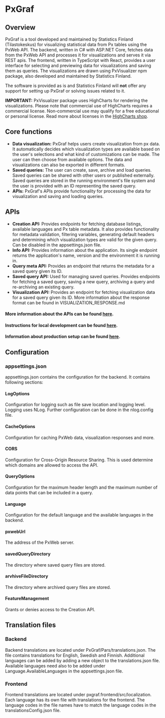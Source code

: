 # PxGraf

## Overview
PxGraf is a tool developed and maintained by Statistics Finland (Tilastokeskus) for visualizing statistical data from Px tables using the PxWeb API. The backend, written in C# with ASP.NET Core, fetches data from the PxWeb API and processes it for visualizations and serves it via REST apis. The frontend, written in TypeScript with React, provides a user interface for selecting and previewing data for visualizations and saving them as queries. The visualizations are drawn using PxVisualizer npm package, also developed and maintained by Statistics Finland.

The software is provided as is and Statistics Finland will **not** offer any support for setting up PxGraf or solving issues related to it.

**IMPORTANT:** PxVisualizer package uses HighCharts for rendering the visualizations. Please note that commercial use of HighCharts requires a commercial license. Non-commercial use may qualify for a free educational or personal license. Read more about licenses 
in the [HighCharts shop](https://shop.highsoft.com/?utm_source=npmjs&utm_medium=referral&utm_campaign=highchartspage&utm_content=licenseinfo).

## Core functions
- **Data visualization:** PxGraf helps users create visualization from px data. It automatically decides which visualization types are available based on the user's selections and what kind of customizations can be made. The user can then choose from available options. The data and visualizations can also be exported in different formats.
- **Saved queries:** The user can create, save, archive and load queries. Saved queries can be shared with other users or published externally. Saved queries are stored in the running environment's file system and the user is provided with an ID representing the saved query.
- **APIs:** PxGraf's APIs provide functionality for processing the data for visualization and saving and loading queries.

## APIs
- **Creation API:** Provides endpoints for fetching database listings, available languages and Px table metadata. It also provides functionality for metadata validation, filtering variables, generating default headers and determining which visualization types are valid for the given query. Can be disabled in the appsettings.json file.
- **Info API:** Provides information about the application. Its single endpoint returns the application's name, version and the environment it is running in.
- **Query meta API:** Provides an endpoint that returns the metadata for a saved query given its ID.
- **Saved query API:** Used for managing saved queries. Provides endpoints for fetching a saved query, saving a new query, archiving a query and re-archiving an existing query.
- **Visualization API:** Provides an endpoint for fetching visualization data for a saved query given its ID. More information about the response format can be found in VISUALIZATION_RESPONSE.md

#### More information about the APIs can be found [here](API_DOCUMENTATION.md).

#### Instructions for local development can be found [here](LOCAL_SETUP.md).

#### Information about production setup can be found [here](PRODUCTION_SETUP.md).

## Configuration

### appsettings.json
appsettings.json contains the configuration for the backend. It contains following sections:
#### LogOptions
Configuration for logging such as file save location and logging level. Logging uses NLog. Further configuration can be done in the nlog.config file.
#### CacheOptions
Configuration for caching PxWeb data, visualization responses and more.
#### CORS
Configuration for Cross-Origin Resource Sharing. This is used determine which domains are allowed to access the API.
#### QueryOptions
Configuration for the maximum header length and the maximum number of data points that can be included in a query.
#### Language
Configuration for the default language and the available languages in the backend.
#### pxwebUrl
The address of the PxWeb server.
#### savedQueryDirectory
The directory where saved query files are stored.
#### arvhiveFileDirectory
The directory where archived query files are stored.
#### FeatureManagement
Grants or denies access to the Creation API.

## Translation files

### Backend
Backend translations are located under PxGraf/Pars/translations.json. The file contains translations for English, Swedish and Finnish. Additional languages can be added by adding a new object to the translations.json file. Available languages need also to be added under Language.AvailableLanguages in the appsettings.json file.

### Frontend
Frontend translations are located under pxgraf.frontend/src/localization. Each language has its own file with translations for the frontend. The language codes in the file names have to match the language codes in the translationsConfig.json file.